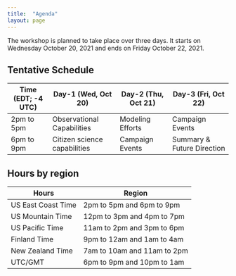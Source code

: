 ```yaml
---
title:  "Agenda"
layout: page
---
```


The workshop is planned to take place over three days. It starts on Wednesday October 20, 2021 and ends on Friday October 22, 2021.

## Tentative Schedule

| Time (EDT; -4 UTC) | Day-1 (Wed, Oct 20) | Day-2 (Thu, Oct 21) | Day-3 (Fri, Oct 22) |
|--------------------|--------------------|--------------------|--------------------|
| 2pm to 5pm         | Observational Capabilities   | Modeling Efforts |Campaign Events            |
| 6pm to 9pm         | Citizen science capabilities | Campaign Events  |Summary & Future Direction |

## Hours by region

| Hours                 | Region                      |
|-----------------------|-----------------------------|
| US East Coast Time    | 2pm to 5pm and 6pm to 9pm   |
| US Mountain Time      | 12pm to 3pm and 4pm to 7pm  |
| US Pacific Time       | 11am to 2pm and 3pm to 6pm  |
| Finland Time          | 9pm to 12am and 1am to 4am  |
| New Zealand Time      | 7am to 10am and 11am to 2pm |
| UTC/GMT               | 6pm to 9pm and  10pm to 1am |